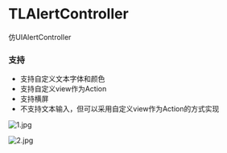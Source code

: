 # TLAlertController
仿UIAlertController


### 支持
- 支持自定义文本字体和颜色
- 支持自定义view作为Action
- 支持横屏
- 不支持文本输入，但可以采用自定义view作为Action的方式实现


![1.jpg](https://upload-images.jianshu.io/upload_images/3333500-36cfe2eb86d826a4.jpg?imageMogr2/auto-orient/strip%7CimageView2/2/w/680)

![2.jpg](https://upload-images.jianshu.io/upload_images/3333500-d19ba46c8dce4591.jpg?imageMogr2/auto-orient/strip%7CimageView2/2/w/680)
